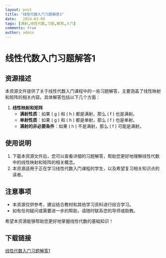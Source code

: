 ```yaml
---
layout: post
title: "线性代数入门习题解答1"
date:   2024-03-09
tags: [满射,线性代数,习题,解答,入门]
comments: true
author: admin
---
```

# 线性代数入门习题解答1

## 资源描述

本资源文件提供了关于线性代数入门课程中的一些习题解答，主要涵盖了线性映射和矩阵的相关内容。具体解答包括以下几个方面：

1. **线性映射和矩阵**
   - **满射性质**：如果 \( g \) 和 \( h \) 都是满射，那么 \( f \) 也是满射。
   - **单射性质**：如果 \( g \) 和 \( h \) 都是单射，那么 \( f \) 也是单射。
   - **满射的非必要条件**：如果 \( h \) 不是满射，那么 \( f \) 可能是满射。

## 使用说明

1. 下载本资源文件后，您可以查看详细的习题解答，帮助您更好地理解线性代数中的线性映射和矩阵的相关概念。
2. 本资源适用于正在学习线性代数入门课程的学生，以及希望复习相关知识点的读者。

## 注意事项

- 本资源仅供参考，建议结合教材和其他学习资料进行综合学习。
- 如有任何疑问或需要进一步的帮助，请随时联系您的导师或助教。

希望本资源能够帮助您更好地掌握线性代数的基础知识！

## 下载链接

[线性代数入门习题解答1](https://pan.quark.cn/s/2867017584e0)
